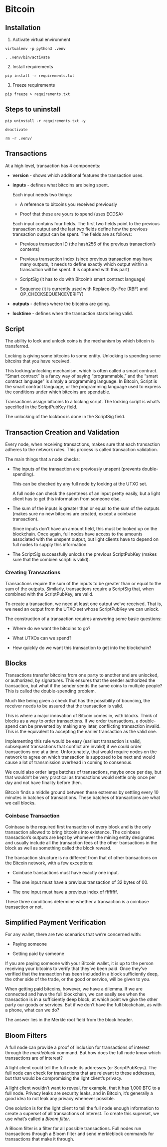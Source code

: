 # Bitcoin

## Installation

1. Activate virtual environment

```
virtualenv -p python3 .venv

. .venv/bin/activate
```

2. Install requirements

```
pip install -r requirements.txt
```

3. Freeze requirements

```
pip freeze > requirements.txt
```

## Steps to uninstall

```
pip uninstall -r requirements.txt -y

deactivate

rm -r .venv/
```

## Transactions

At a high level, transaction has 4 components:

- **version** - shows which additional features the transaction uses.

- **inputs** - defines what bitcoins are being spent.

    Each input needs two things:
    
    - A reference to bitcoins you received previously

    - Proof that these are yours to spend (uses ECDSA)

    Each input contains four fields. The first two fields point to the previous transaction output and the last two fields define how the previous transaction output can be spent. The fields are as follows:

    - Previous transaction ID (the hash256 of the previous transaction’s contents)

    - Previous transaction index (since previous transaction may have many outputs, it needs to define exactly which output within a transaction will be spent. It is captured with this part)
    
    - ScriptSig (it has to do with Bitcoin’s smart contract language)
    
    - Sequence (it is currently used with Replace-By-Fee (RBF) and OP_CHECKSEQUENCEVERIFY)

- **outputs** - defines where the bitcoins are going.

- **locktime** - defines when the transaction starts being valid.

## Script

The ability to lock and unlock coins is the mechanism by which bitcoin is transferred.

Locking is giving some bitcoins to some entity. Unlocking is spending some bitcoins that you have received.

This locking/unlocking mechanism, which is often called a smart contract. “Smart contract” is a fancy way of saying “programmable,” and the “smart contract language” is simply a programming language. In Bitcoin, Script is the smart contract language, or the programming language used to express the conditions under which bitcoins are spendable.

Transactions assign bitcoins to a locking script. The locking script is what’s specified in the ScriptPubKey field.

The unlocking of the lockbox is done in the ScriptSig field.

## Transaction Creation and Validation

Every node, when receiving transactions, makes sure that each transaction adheres to the network rules. This process is called transaction validation.

The main things that a node checks:

- The inputs of the transaction are previously unspent (prevents double-spending).

    This can be checked by any full node by looking at the UTXO set.

    A full node can check the spentness of an input pretty easily, but a light client has to get this information from someone else.

- The sum of the inputs is greater than or equal to the sum of the outputs (makes sure no new bitcoins are created, except a coinbase transaction).

    Since inputs don’t have an amount field, this must be looked up on the blockchain. Once again, full nodes have access to the amounts associated with the unspent output, but light clients have to depend on full nodes to supply this information.

- The ScriptSig successfully unlocks the previous ScriptPubKey (makes sure that the combien scripti is valid).

### Creating Transactions

Transactions require the sum of the inputs to be greater than or equal to the sum of the outputs. Similarly, transactions require a ScriptSig that, when combined with the ScriptPubKey, are valid.

To create a transaction, we need at least one output we’ve received. That is, we need an output from the UTXO set whose ScriptPubKey we can unlock.

The construction of a transaction requires answering some basic questions:

- Where do we want the bitcoins to go?

- What UTXOs can we spend?

- How quickly do we want this transaction to get into the blockchain?

## Blocks

Transactions transfer bitcoins from one party to another and are unlocked, or authorized, by signatures. This ensures that the sender authorized the transaction, but what if the sender sends the same coins to multiple people? This is called the double-spending problem.

Much like being given a check that has the possibility of bouncing, the receiver needs to be assured that the transaction is valid.

This is where a major innovation of Bitcoin comes in, with blocks. Think of blocks as a way to order transactions. If we order transactions, a double-spend can be prevented by making any later, conflicting transaction invalid. This is the equivalent to accepting the earlier transaction as the valid one.

Implementing this rule would be easy (earliest transaction is valid, subsequent transactions
that conflict are invalid) if we could order transactions one at a time. Unfortunately,
that would require nodes on the network to agree on which transaction is supposed to be next and would cause a lot of transmission overhead in coming to
consensus.

We could also order large batches of transactions, maybe once per day, but that wouldn’t be very practical as transactions would settle only once per day and not
have finality before then.

Bitcoin finds a middle ground between these extremes by settling every 10 minutes in batches of transactions. These batches of transactions are what we call blocks.

### Coinbase Transaction

Coinbase is the required first transaction of every block and is the only transaction allowed to bring bitcoins into existence. The coinbase transaction’s outputs are kept by whomever the mining entity designates and usually include all the transaction fees of the other transactions in the block as well as something called the block reward.

The transaction structure is no different from that of other transactions on the Bitcoin network, with a few exceptions:

 - Coinbase transactions must have exactly one input.

 - The one input must have a previous transaction of 32 bytes of 00.

 - The one input must have a previous index of ffffffff.

These three conditions determine whether a transaction is a coinbase transaction or not.

## Simplified Payment Verification

For any wallet, there are two scenarios that we’re concerned with:
 - Paying someone
 
 - Getting paid by someone

If you are paying someone with your Bitcoin wallet, it is up to the person receiving your bitcoins to verify that they’ve been paid. Once they’ve verified that the transaction has been included in a block sufficiently deep, the other side of the trade, or the good or service, will be given to you.

When getting paid bitcoins, however, we have a dilemma. If we are connected and have the full blockchain, we can easily see when the transaction is in a sufficiently deep block, at which point we give the other party our goods or services. But if we don’t have the full blockchain, as with a phone, what can we do?

The answer lies in the Merkle root field from the block header.

## Bloom Filters

A full node can provide a proof of inclusion for transactions of interest through the *merkleblock* command. But how does the full node know which transactions are of interest?

A light client could tell the full node its addresses (or ScriptPubKeys). The full node can check for transactions that are relevant to these addresses, but that would be compromising the light client’s privacy. 

A light client wouldn’t want to reveal, for example, that it has 1,000 BTC to a full node. Privacy leaks are security leaks, and in Bitcoin, it’s generally a good idea to not leak any privacy whenever possible.

One solution is for the light client to tell the full node enough information to create a superset of all transactions of interest. To create this superset, we use what’s called a *Bloom filter*.

A Bloom filter is a filter for all possible transactions. Full nodes run transactions through a Bloom filter and send merkleblock commands for transactions that make it through.
